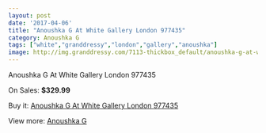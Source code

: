 ```yaml
---
layout: post
date: '2017-04-06'
title: "Anoushka G At White Gallery London 977435"
category: Anoushka G
tags: ["white","granddressy","london","gallery","anoushka"]
image: http://img.granddressy.com/7113-thickbox_default/anoushka-g-at-white-gallery-london-977435.jpg
---
```

Anoushka G At White Gallery London 977435

On Sales: **$329.99**
<a href="https://www.granddressy.com/en/anoushka-g/6370-anoushka-g-at-white-gallery-london-977435.html"><amp-img layout="responsive" width="600" height="600" src="//img.granddressy.com/7113-thickbox_default/anoushka-g-at-white-gallery-london-977435.jpg" alt="Anoushka G At White Gallery London 977435 0" /></a>

Buy it: [Anoushka G At White Gallery London 977435](https://www.granddressy.com/en/anoushka-g/6370-anoushka-g-at-white-gallery-london-977435.html "Anoushka G At White Gallery London 977435")

View more: [Anoushka G](https://www.granddressy.com/en/239-anoushka-g "Anoushka G")